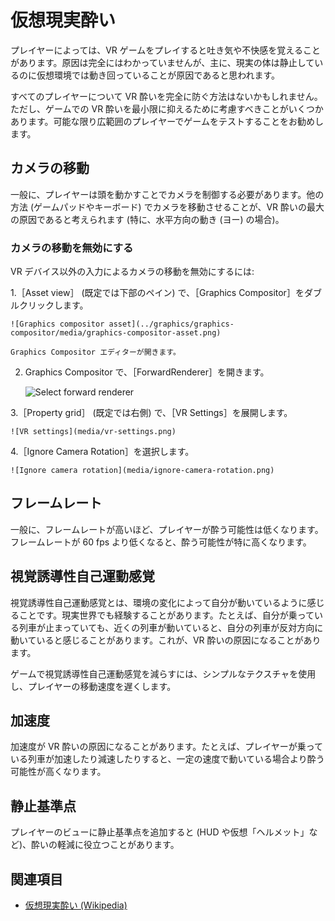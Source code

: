 # 仮想現実酔い

プレイヤーによっては、VR ゲームをプレイすると吐き気や不快感を覚えることがあります。原因は完全にはわかっていませんが、主に、現実の体は静止しているのに仮想環境では動き回っていることが原因であると思われます。

すべてのプレイヤーについて VR 酔いを完全に防ぐ方法はないかもしれません。ただし、ゲームでの VR 酔いを最小限に抑えるために考慮すべきことがいくつかあります。可能な限り広範囲のプレイヤーでゲームをテストすることをお勧めします。

## カメラの移動

一般に、プレイヤーは頭を動かすことでカメラを制御する必要があります。他の方法 (ゲームパッドやキーボード) でカメラを移動させることが、VR 酔いの最大の原因であると考えられます (特に、水平方向の動き (ヨー) の場合)。

### カメラの移動を無効にする

VR デバイス以外の入力によるカメラの移動を無効にするには:

1.［Asset view］ (既定では下部のペイン) で、［Graphics Compositor］をダブルクリックします。

    ![Graphics compositor asset](../graphics/graphics-compositor/media/graphics-compositor-asset.png)

    Graphics Compositor エディターが開きます。

2. Graphics Compositor で、［ForwardRenderer］を開きます。

    ![Select forward renderer](media/select-forward-renderer.png)

3.［Property grid］ (既定では右側) で、［VR Settings］を展開します。

    ![VR settings](media/vr-settings.png)

4.［Ignore Camera Rotation］を選択します。

    ![Ignore camera rotation](media/ignore-camera-rotation.png)

## フレームレート

一般に、フレームレートが高いほど、プレイヤーが酔う可能性は低くなります。フレームレートが 60 fps より低くなると、酔う可能性が特に高くなります。

## 視覚誘導性自己運動感覚

視覚誘導性自己運動感覚とは、環境の変化によって自分が動いているように感じることです。現実世界でも経験することがあります。たとえば、自分が乗っている列車が止まっていても、近くの列車が動いていると、自分の列車が反対方向に動いていると感じることがあります。これが、VR 酔いの原因になることがあります。

ゲームで視覚誘導性自己運動感覚を減らすには、シンプルなテクスチャを使用し、プレイヤーの移動速度を遅くします。

## 加速度

加速度が VR 酔いの原因になることがあります。たとえば、プレイヤーが乗っている列車が加速したり減速したりすると、一定の速度で動いている場合より酔う可能性が高くなります。

## 静止基準点

プレイヤーのビューに静止基準点を追加すると (HUD や仮想「ヘルメット」など)、酔いの軽減に役立つことがあります。

## 関連項目

* [仮想現実酔い (Wikipedia)](https://en.wikipedia.org/wiki/Virtual_reality_sickness)
